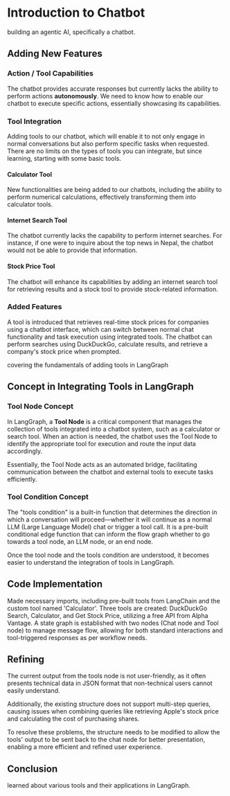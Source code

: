 # Introduction to Chatbot
 building an agentic AI, specifically a chatbot.

## Adding New Features

### Action / Tool Capabilities
The chatbot provides accurate responses but currently lacks the ability to perform actions **autonomously**. We need to know how to enable our chatbot to execute specific actions, essentially showcasing its capabilities.

### Tool Integration
 Adding tools to our chatbot, which will enable it to not only engage in normal conversations but also perform specific tasks when requested. There are no limits on the types of tools you can integrate, but since learning, starting with some basic tools.

#### Calculator Tool
New functionalities are being added to our chatbots, including the ability to perform numerical calculations, effectively transforming them into calculator tools.

#### Internet Search Tool
The chatbot currently lacks the capability to perform internet searches. For instance, if one were to inquire about the top news in Nepal, the chatbot would not be able to provide that information.

#### Stock Price Tool
The chatbot will enhance its capabilities by adding an internet search tool for retrieving results and a stock tool to provide stock-related information.

### Added Features
A tool is introduced that retrieves real-time stock prices for companies using a chatbot interface, which can switch between normal chat functionality and task execution using integrated tools. The chatbot can perform searches using DuckDuckGo, calculate results, and retrieve a company's stock price when prompted.

 covering the fundamentals of adding tools in LangGraph 

## Concept in Integrating Tools in LangGraph

### Tool Node Concept
In LangGraph, a **Tool Node** is a critical component that manages the collection of tools integrated into a chatbot system, such as a calculator or search tool. When an action is needed, the chatbot uses the Tool Node to identify the appropriate tool for execution and route the input data accordingly. 

Essentially, the Tool Node acts as an automated bridge, facilitating communication between the chatbot and external tools to execute tasks efficiently.

### Tool Condition Concept
The "tools condition" is a built-in function that determines the direction in which a conversation will proceed—whether it will continue as a normal LLM (Large Language Model) chat or trigger a tool call. It is a pre-built conditional edge function that can inform the flow graph whether to go towards a tool node, an LLM node, or an end node. 

Once the tool node and the tools condition are understood, it becomes easier to understand the integration of tools in LangGraph.

## Code Implementation
Made necessary imports, including pre-built tools from LangChain and the custom tool named 'Calculator'. Three tools are created: DuckDuckGo Search, Calculator, and Get Stock Price, utilizing a free API from Alpha Vantage. A state graph is established with two nodes (Chat node and Tool node) to manage message flow, allowing for both standard interactions and tool-triggered responses as per workflow needs.

## Refining
The current output from the tools node is not user-friendly, as it often presents technical data in JSON format that non-technical users cannot easily understand. 

Additionally, the existing structure does not support multi-step queries, causing issues when combining queries like retrieving Apple's stock price and calculating the cost of purchasing shares. 

To resolve these problems, the structure needs to be modified to allow the tools' output to be sent back to the chat node for better presentation, enabling a more efficient and refined user experience.

## Conclusion 
learned about various tools and their applications in LangGraph. 


